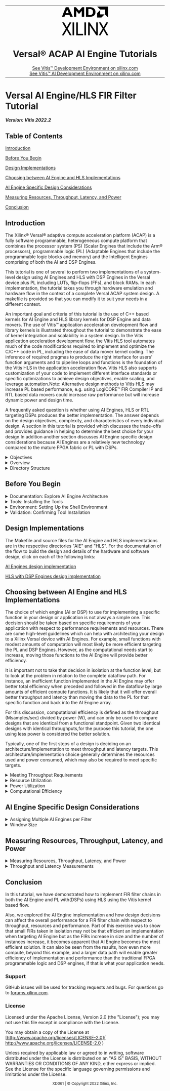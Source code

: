 ﻿<table class="sphinxhide" width="100%">
 <tr width="100%">
    <td align="center"><img src="https://raw.githubusercontent.com/Xilinx/Image-Collateral/main/xilinx-logo.png" width="30%"/><h1>Versal® ACAP AI Engine Tutorials</h1>
    <a href="https://www.xilinx.com/products/design-tools/vitis.html">See Vitis™ Development Environment on xilinx.com</br></a>
    <a href="https://www.xilinx.com/products/design-tools/vitis/vitis-ai.html">See Vitis™ AI Development Environment on xilinx.com</a>
    </td>
 </tr>
</table>

# Versal AI Engine/HLS FIR Filter Tutorial

***Version: Vitis 2022.2***

## Table of Contents
[Introduction](#introduction)

[Before You Begin](#before-you-begin)

[Design Implementations](#design-implementations)

[Choosing between AI Engine and HLS Implementations](#Choosing-between-AI-Engine-and-HLS-Implementations)

[AI Engine Specific Design Considerations](#ai-engine-specific-design-considerations)

[Measuring Resources, Throughput, Latency, and Power](#measuring-resources-throughput-latency-and-power)

[Conclusion](#Conclusion)

## Introduction

The Xilinx® Versal® adaptive compute acceleration platform (ACAP) is a fully software programmable, heterogeneous compute platform that combines the processor system (PS) (Scalar Engines that include the Arm® processors), programmable logic (PL) (Adaptable Engines that include the programmable logic blocks and memory) and the Intelligent Engines comprising of both the AI and DSP Engines.

This tutorial is one of several to perform two implementations of a system-level design using AI Engines and HLS with DSP Engines in the Versal device plus PL including LUTs, flip-flops (FFs), and block RAMs. In each implementation, the tutorial takes you through hardware emulation and hardware flow in the context of a complete Versal ACAP system design. A makefile is provided so that you can modify it to suit your needs in a different context.

An important goal and criteria of this tutorial is the use of C++ based kernels for AI Engine and HLS library kernels for DSP Engine and data movers. The use of Vitis™ application acceleration development flow and library kernels is illustrated throughout the tutorial to demonstrate the ease of kernel integration and scalability in a system design. In the Vitis application acceleration development flow, the Vitis HLS tool automates much of the code modifications required to implement and optimize the C/C++ code in PL, including the ease of data mover kernel coding. The inference of required pragmas to produce the right interface for users' function arguments and to pipeline loops and functions is the foundation of the Vitis HLS in the application acceleration flow. Vitis HLS also supports customization of your code to implement different interface standards or specific optimizations to achieve design objectives, enable scaling, and leverage automation.Note: Alternative design methods to Vitis HLS may increase PL based performance, e.g. using LogiCORE™ FIR Compiler IP and RTL based data movers could increase raw performance but will increase dynamic power and design time. 

A frequently asked question is whether using AI Engines, HLS or RTL targeting DSPs produces the better implementation. The answer depends on the design objectives, complexity, and characteristics of every individual design. A section in this tutorial is provided which discusses the trade-offs and provides  guidance in helping to determine the best choice for your design.In addition another section discusses AI Engine specific design considerations because AI Engines are a relatively new technology compared to the mature FPGA fabric or PL with DSPs.

<details>
<summary>Objectives</summary>

### Objectives
After completing the tutorial, you should be able to:
* Develop a system level design (FIR filter in this case) by identifying the algorithm and deploying the same algorithm on AI Engine and DSP Engines using Vitis HLS.
* Build a complete system design by going through the various steps in the Vitis unified software platform flow, including creating the AI Engine adaptive data flow (ADF) API graph, compiling the A72 host application, and compiling PL kernels, using the Vitis compiler (`v++`) to link the AI Engine and HLS kernels with the platform, and packaging the design. You will also be able to run the design through the hardware emulation and hardware flow in a mixed System C/RTL cycle-accurate/QEMU-based simulator
* Develop a consistent harness to have the data mover kernels maintain a similar interface with AI Engine/HLS kernels (with AXI4-stream) and DDR memory (memory-mapped AXI4)
* Develop an understanding of graph control APIs to enable run-time updates using the run-time parameter (RTP) interface for the AI Engine implementation and HLS APIs for controlling HLS/PL kernels
* Develop an understanding of the various factors that influence the performance, resources, latency, and power of AI Engine and HLS using DSP implementations, so that an informed choice can be made between the two implementations.

</details>

<details>
<summary>Overview</summary>

### Overview
This tutorial implements a FIR filter chain, one implementation targeted at AI Engines and another targeted at DSP Engines using Vitis HLS.

FIR filters provide a large design space to explore. For the purposes of this tutorial, the following parameters are held fixed/constant:
* Data Type: cint16
* Coefficient type: int16
* Symmetric FIR
* Fixed (i.e., non-reloadable) coefficients

The number of filter taps in the filters and the number of cascaded filters in the chain can be specified as parameters in the build process. Each filter in the chain consists of an identical number of taps with identical coefficients. While this is not necessarily a realistic design situation, it provides a simple means for generating, scaling and managing the filter chain. One further simplification is the use of a triangular window for the filter coefficients, allowing the taps to be generated simply through linear interpolation. (See https://www.recordingblogs.com/wiki/triangular-window or https://en.wikipedia.org/wiki/Window_function#Triangular_window)

The same filter chain is deployed in the two implementations using AI and DSP Engines. The design will compile through `v++`, and create a Petalinux-based platform via a script as well as generate the PDI and host application.

The makefile based  build process can be directed to build different length chains with a specified number of taps. A similar set of harnesses are developed and maintained between the two implementations to store input/output vectors in DDR memory and use the data mover kernels to move data to and from AI Engine and HLS FIR kernels. In both cases, XRT running A-72 controls data flow in compute and data mover kernels (graph control APIs control AI Engine kernels and HLS APIs control HLS/PL kernels).

</details>

<details>
  <summary>Directory Structure</summary>

### Directory Structure
```
filter_AIEvsHLS
+-- AIE......................contains AI Engine implementation
|   +-- build ...................created and contains subfolders from design build
|   +-- design ..................contains source and include files
|   |	+-- aie_src .................AI Engine source code
|   |	+-- app_src .................A72 application source code
|   |	+-- pl_src ..................PL (HLS) source code
|   +--run_dir...................contains bootable image files to run HW flow
+-- HLS......................contains HLS FIR implementation, targeting DSP Engines
|   +-- build ......................created and contains subfolders from design build
|   +-- design......................contains source and include files
|   |	+-- app_src .................A72 application source code
|   |	+-- pl_src ..................PL (HLS) source code
|   +--run_dir...................contains bootable image files to run HW flow
+-- report_dir...............contains the generated resource and power utilization reports for both AI Engine and DSP implementations
```

</details>

## Before You Begin

<details>
<summary>Documentation: Explore AI Engine Architecture</summary>

### *Documentation*: Explore AI Engine Architecture

* [AI Engine Development Design Process](https://www.xilinx.com/support/documentation-navigation/design-process/ai-engine-development.html)

* [AM009 AI Engine Architecture Manual](https://www.xilinx.com/support/documentation/architecture-manuals/am009-versal-ai-engine.pdf)

* [Versal ACAP AI Engines for Dummies](https://forums.xilinx.com/t5/Design-and-Debug-Techniques-Blog/Versal-ACAP-AI-Engines-for-Dummies/ba-p/1132493)

</details>

<details>

<summary>Tools: Installing the Tools</summary>

### *Tools*: Installing the Tools

Tools Documentation:

* [Versal AI Engines Secure Site](https://www.xilinx.com/member/forms/registration/versal_ai_engines.html#documentation)

* [AI Engine Documentation](https://docs.xilinx.com/search/all?filters=Document_ID~%2522UG1076%2522_%2522UG1079%2522&content-lang=en-US)

To build and run the FIR filter tutorial (AI Engine and DSP implementations), you will need the following tools downloaded/installed:

* Install the [Vitis Software Platform 2022.2](https://docs.xilinx.com/r/en-US/ug1393-vitis-application-acceleration/Installation)

* Obtain licenses for AI Engine tools

* Follow the instructions in [Installing Xilinx Runtime and Platforms](https://docs.xilinx.com/r/en-US/ug1393-vitis-application-acceleration/Installing-Xilinx-Runtime-and-Platforms) (XRT)

* Download and set up the [VCK190 Vitis Platform for 2022.2](https://www.xilinx.com/member/vck190_headstart.html#docs)

* [DSP Library (DSPLib) Documentation](https://xilinx.github.io/Vitis_Libraries/dsp/2022.2/index.html)

* Download the [DSP Library](https://github.com/Xilinx/Vitis_Libraries/tree/master/dsp)

</details>

<details>
<summary>Environment: Setting Up the Shell Environment</summary>

### Environment: Setting Up the Shell Environment
When the elements of the Vitis software platform are installed, update the shell environment script. Set the environment variables to your system specific paths.

Edit `env_setup.sh` script with your file paths:
```bash
export XILINX_XRT=<XRT-LOCATION>
export PLATFORM_REPO_PATHS=<YOUR-PLATFORM-DIRECTORY>
export DSPLIB_ROOT=<PATH-TO-DSP-LIBRARY>

source <XILNX-TOOLS-LOCATION>/Vitis/<TOOLS-BUILD>/settings64.sh
source $XILINX_XRT/setup.sh
```
Then source the environment script:
```bash
source env_setup.sh
```  

</details>

<details>
<summary>Validation: Confirming Tool Installation</summary>

### Validation: Confirming Tool Installation
```bash
which vitis
which aiecompiler
```

Confirm that you have the VCK190 production base platform.
```bash
platforminfo --list | grep -m 1 -A 9 vck190_base
```
Output of the previous command should be as follows:
```bash
"baseName": "xilinx_vck190_base_202220_1",
            "version": "1.0",
            "type": "sdsoc",
            "dataCenter": "false",
            "embedded": "true",
            "externalHost": "false",
            "serverManaged": "false",
            "platformState": "pre_synth",
            "usesPR": "false",
```

</details>

## Design Implementations
The Makefile and source files for the AI Engine and HLS implementations are in the respective directories "AIE" and "HLS". For the documentation of the flow to build the design and details of the hardware and software design, click on each of the following links:

[AI Engines design implementation](AIE)

[HLS with DSP Engines design implementation](HLS)


## Choosing between AI Engine and HLS Implementations
The choice of which engine (AI or DSP) to use for implementing a specific function in your design or application is not always a simple one. This decision should be taken based on specific requirements of your application with respect to performance requirements and resources. There are some high-level guidelines which can help with architecting your design to a Xilinx Versal device with AI Engines. For example, small functions with modest amounts of computation will most likely be more efficient targeting the PL and DSP Engines. However, as the computational needs start to increase, moving those functions to the AI Engine will provide better efficiency.

It is important not to take that decision in isolation at the function level, but to look at the problem in relation to the complete dataflow path. For instance, an inefficient function implemented in the AI Engine may offer better total efficiency when preceded and followed in the dataflow by large amounts of efficient compute functions. It is likely that it will offer overall better throughput and latency than moving the data to the PL for that specific function and back into the AI Engine array.

For this discussion, computational efficiency is defined as the throughput (Msamples/sec) divided by power (W), and can only be used to compare designs that are identical from a functional standpoint. Given two identical designs with identical throughputs,for the purpose this tutorial, the one using less power is considered the better solution.

Typically, one of the first steps of a design is deciding on an architecture/implementation to meet throughput and latency targets. This architecture/implementation choice generally determines the resources used and power consumed, which may also be required to meet specific targets.

<details>
<summary>Meeting Throughput Requirements</summary>

### Meeting Throughput Requirements

For DSP based design, the designer begins with an estimate of the system clock rate that the PL is capable of, and divides that by the desired filter throughput to determine how many clock cycles can be used to process a sample. By feeding this number into the FIR Compiler, the FIR is constructed with the minimum resources required to implement the design; the higher the clock cycles per sample, the fewer resources used.

For AI Engine based designs, a FIR kernel running on the AI Engine is executing its code at the AI Engine clock rate (which 1 GHz for the platform used). The maximum throughput of various filter configuration has been benchmarked and can be found on the [Vitis DSP Library Benchmark/QoR page](https://xilinx.github.io/Vitis_Libraries/dsp/2022.2/user_guide/L2/benchmark.html).

For the filter sizes selected in this tutorial, the following AI Engine throughputs were obtained:

| Taps | Throughput     |
|------|----------------|
|   15 | 1165.01 MSPS(*)|
|   64 | 323.497 MSPS   |
|  129 | 207.621 MSPS   |
|  240 | 130.269 MSPS   |

(*)Note: This result is I/O bound.

The previous table shows the achieved throughput using one AI Engine per FIR. It is possible within the AI Engine array architecture to cascade partial products between neighboring AI Engine tiles and this can help improve overall throughput for a function at the expense of additional resources being used. This is no different to traditional FPGA design in the PL. See [Assigning Multiple AI Engines per Filter](#assigning-multiple-ai-engines-per-filter).

</details>

<details>
<summary>Resource Utilization</summary>

### Resource Utilization

The AI Engine can reduce the overall requirement on the PL and DSPs in a design with a lot of vectorizable compute. For example, the following shows the required resources for the same 64-Tap FIR filter implemented in both AI Engine and PL with DSPs:

| Impl | Filters | Taps | Param        | Throughput  | LUTS  | Flops | DSP   | AIE   |
|------|---------|------|--------------|-------------|-------|-------|-------|-------|
| AIE  |     1   |   64 | win=256      | 323.49 MSPS |   210 |   586 |     0 |     1 |
| HLS  |     1   |   64 | ck_per_sam=1 | 496.82 MSPS |  1935 |  5705 |    64 |     0 |
| AIE  |    10   |   64 | win=256      | 284.08 MSPS |   211 |   586 |     0 |    10 |
| HLS  |    10   |   64 | ck_per_sam=1 | 474.57 MSPS | 11122 | 45860 |   640 |     0 |
| AIE  |     1   |  240 | win=256      | 130.26 MSPS |   208 |   586 |     0 |     1 |
| HLS  |     1   |  240 | ck_per_sam=4 | 124.80 MSPS |  2474 |  7336 |    60 |     0 |
| AIE  |    10   |  240 | win=256      | 114.40 MSPS |   210 |   586 |     0 |    10 |
| HLS  |    10   |  240 | ck_per_sam=4 | 123.24 MSPS | 16270 | 62212 |   600 |     0 |

It is clear that the AI Engine implementation offers significant savings of PL resources, especially as the design size increases.

(*)Note: For the 240 tap FIR filter, the DSP version is processing one sample every four clock cycles. This reduces the throughput, but also proportionately reduces the logic and power. If ck_per_sam were to be set to one, it would provide four times the resources, but it would also utilize four times the resources and power, leading to an infeasible design from a resources point of view. In any design, targeting any architecture or technology, trade-offs exist and need to be understood to get the most efficient solution for your requirements.

</details>

<details>
<summary>Power Utilization</summary>

### Power Utilization
In general, smaller designs are more power efficient in the PL than in AI Engines, but the advantage switches over to AI Engines as the design becomes larger.

This can be seen in the following dynamic power graph for 240-tap FIR chains with 1, 5, and 10 FIR filters connected sequentially. In the case of the HLS or DSP implementation, the power slope is a straight line which would go through the origin. For the AI Engine implementation, a single filter starts off with a much higher dynamic power, but the slope is shallower, so in a 5 filter chain, the power is similar  the HLS implementation, and the advantage starts to move towards the AI Engine implementations, and then at ten FIR filters in the chain, the power of the AI Engine implementation is using ~1 Watt less than that of the HLS and DSP based FIR filter chain.
![Image of 240 Tap FIR filter dynamic power](images/fir_graph_240tap_power.png)

(*)Note: DSP Refers to the HLS Implementation.

</details>

<details>
<summary>Computational Efficiency</summary>

### Computational Efficiency
Computational efficiency is a very common and important metric for comparing two designs. It is calculated by dividing the throughput by the power consumed (MegaSamples/Watt). For a given design, the one with a higher number is more efficient in its use of power to perform the computations.  In the following graph computational efficiency is plotted for a 240-tap FIR filter chain with 1, 5, and 10 filters. For this graph the slope is not relevant, but whether for a given chain, the efficiency of a design is better or worse than the other implementation. Here we can see that the computation efficiency is better for a one DSP implementation of a single FIR filter , but the AI Engine implementation efficiency is better as the number of filters in a chain increases.

![Image of 240 Tap FIR computational efficiency](images/fir_graph_240tap_efficiency.png)

(*)Note: DSP Refers to the HLS Implementation.

</details>

## AI Engine Specific Design Considerations

<details>
<summary>Assigning Multiple AI Engines per Filter</summary>

### Assigning Multiple AI Engines per Filter
For a HLS implementation, specifying the number of clocks per sample establishes the throughput and is the primary factor in determining how many resources are required, and the relationship is quite linear.

For the AI Engine DSPLib FIR filter kernels, the kernels provide a parameter called cascade length (CASC_LEN), which can be used to assign multiple AI Engines to a particular filter kernel. This results in increased throughput, but the relationship is not linear. The following graphs show the results for a single 129 tap FIR filter, with CASC_LENs of 1,2, and 4.
![Image of 129 Tap FIR filter metrics - Throughput vs Casc Length](images/fir_graph_129tap_throughput_vs_casc_len.png)
![Image of 129 Tap FIR filter metrics - Power vs Casc Length](images/fir_graph_129tap_power_vs_casc_len.png)
![Image of 129 Tap FIR filter metrics - Computational Efficiency vs Casc Length](images/fir_graph_129tap_computational_efficiency_vs_casc_len.png)

As can be seen, going from CASC_LEN =1 to CASC_LEN=2 produces a significant improvement in performance. Going from CASC_LEN=2 to CASC_LEN=4 increases performance even further, but offers diminishing returns. Given that power increases with increasing AI Engines, the resulting computation efficiency chart shows that adding more AI Engines can potentially decrease computational efficiency as seem in this case.

However, some application may need every bit of throughput performance available and are not power constrained, others may see the two cascade option as optimal as it gives the best performance while maintaining the design within the power constraints. All decisions should be made with the complete application and its requirements in mind.

The following table provides some additional information on data on throughput for various filter sizes implemented on the AI Engines using different cascade lengths:

| Filters | Taps | Throughput (CASC_LEN=1) | Throughput (CASC_LEN=2) | Throughput (CASC_LEN=4) |
|---------|------|-------------------------|-------------------------|-------------------------|
|     1   |   15 | 1165.01 MSPS(*)         | Too small to cascade    | Too small to cascade    |
|     1   |   64 | 323.497 MSPS            | 343.1 MSPS              | 441.7 MSPS              |
|     1   |  129 | 207.621 MSPS            | 259.8 MSPS              | 330.2 MSPS              |
|     1   |  240 | 130.269 MSPS            | 185.4 MSPS              | 248.5 MSPS              |

(*)Note: this result is I/O bound.

</details>

<details>
<summary>Window Size</summary>

### Window Size
The AI Engine processes data in bursts and these data bursts are transferred between AI Engines utilizing ping-pong buffers. The data from one engine is written into one of the two buffers and when it is filled, the buffers are swapped and the data read out by the downstream engine. The size of these data bursts is referred to as the window size, and establishing the optimum window size is a balancing act between throughput and latency. Larger window sizes provide higher throughput because there the burst overhead is less of an influence on the performance. However, latency increases proportionately to the window size.

Thus, the window size should be chosen to be just large enough such that the desired throughput target is met.

The following is data for the AI Engine with one 64-tap FIR filter example for various window sizes:

| Impl | Filters | Taps | Window Size | Latency  | Execution Time  | Throughput   |
|------|---------|------|-------------|----------|-----------------|--------------|
| AIE  |     1   |   64 |       64    | 0.353 us | 64.963 us       | 252.205 MSPS |
| AIE  |     1   |   64 |      256    | 1.020 us | 50.647 us       | 323.497 MSPS |
| AIE  |     1   |   64 |     1024    | 3.783 us | 48.273 us       | 339.400 MSPS |
| AIE  |     1   |   64 |     2048    | 7.453 us | 49.330 us       | 332.130 MSPS |

If, for example, our throughput requirements were 250 MSPS, a window size of 256 would satisfy that performance requirement with the least amount of latency.

</details>

## Measuring Resources, Throughput, Latency, and Power

<details>
<summary>Measuring Resources, Throughput, Latency, and Power</summary>

### Resource and Power Utilization
The power and resource utilization information can be found in the report_dir directory, with the file name: fir_[aie|dsp]_<number_of_fir_filters>firs_<number_of_filter_taps>taps_utilization.txt

Or, if you wish to extract this information from the design yourself, open the project in Vivado tools:

`build/fir_aie_$(N_FIR_FILTERS)firs_$(N_FIR_TAPS)taps/[hw|hw_emu]/_x/link/vivado/vpl/prj/prj.xpr`

Open the implemented design and select **Report Utilization**. For AI Engine utilization and power, use Xilinx Power Estimator (XPE).

The utilization and power observations are shown in the following table.

#### AIE
|Filters|Taps| AI Engine Cores | Vector Load | Number Of Active Memory Banks | Memory R/W Rate | AI Engine Tiles | Interconnect Load | Power   | Performance (MSPS/Watt) |
|-------|----|-----------------|-------------|-------------------------------|-----------------|-----------------|-------------------|---------|-------------------------|
|     1 | 15 |        1        |     11%     |              14               |        2%       |        2        |         4%        | 701 mW  |         1661.94         |
|     1 | 64 |        1        |     43%     |              14               |       11%       |        2        |         4%        | 770 mW  |         420.125         |
|     1 |129 |        1        |     71%     |              14               |       15%       |        2        |         4%        | 818 mW  |          253.81         |
|     1 |240 |        1        |     80%     |              14               |       16%       |        2        |         4%        | 834 mW  |          156.198        |
|    10 | 15 |       10        |     11%     |             104               |        1%       |       20        |         4%        |1473 mW  |          714.531        |
|    10 | 64 |       10        |     31%     |             104               |        9%       |       20        |         4%        |1917 mW  |          148.19         |
|    10 |129 |       10        |     47%     |             104               |       13%       |       19        |         3%        |2180 mW  |          83.627         |
|    10 |240 |       10        |     52%     |             104               |       14%       |       19        |         3%        |2263 mW  |           50.552        |

#### HLS
|Filters|Taps| LUTs  | FF (Regs) | DSPs | Dynamic Power | Performance (MSPS/Watt) |
|-------|----|-------|-----------|------|---------------|-------------------------|
|     1 | 15 |  1294 |    2515   |  16  |     160 mW    |         3114.43         |
|     1 | 64 |  1935 |    5705   |  64  |     390 mW    |         1273.91         |
|     1 |129 |  1943 |    4873   |  34  |     320 mW    |         390.16          |
|     1 |240 |  2474 |    7336   |  60  |     500 mW    |         249.61          |
|    10 | 15 |  4454 |   13644   | 160  |    1102 mW    |         442.97          |
|    10 | 64 | 11122 |   45860   | 640  |    3357 mW    |         141.37          |
|    10 |129 | 10774 |   37176   | 340  |    2619 mW    |         47.24           |
|    10 |240 | 16270 |   62212   | 600  |    4366 mW    |         28.23           |

#### Power from XPE vs HW

**AIE**
|Filters|Taps| xpe Load(in A) | HW Load(in A) |
|-------|----|----------------|---------------|
|    10 | 64 |      3.281     |    3.146      |
|    10 |240 |      3.286     |    3.858      |

**HLS**
|Filters|Taps| xpe Load(in A) | HW Load(in A) |
|-------|----|----------------|---------------|
|    10 | 64 |      4.769     |    4.505      |
|    10 |240 |      6.025     |    5.199      |

</details>

<details>
<summary>Throughput and Latency Measurements</summary>

### Throughput and Latency Measurements
To maintain consistency between the AI Engine and DSP implementation, the same flow to measure throughput is used to run the design in hardware and capture trace data in run time. Refer to the [Vitis Unified Software Development Platform documentation](https://docs.xilinx.com/v/u/en-US/ug1416-vitis-documentation) for more information.
To setup the flow to measure throughput, refer to the section "Run on Hardware" in the AI Engine and HLS implementation documentation, and run the application.

After the application has been run, three files will be created:
* device_trace_0.csv
* hal_host_trace.csv
* xclbin.run_summary
Transfer the .csv and _summary files back to the run_dir directory, for example:
```
Scp -r *.csv *_summary <user>@10.10.71.101:<path>
```
Then run vitis_analyzer, open the `xclbin.run_summary_file`, and select `Timeline Trace`:

A trace of the AI Engine implementation with N_FIR_FILTERS=5 and N_FIR_TAPS=64 is shown in the following figure:
![Image of FIR filter AI Engine implementation 5 Filters 64 Taps Trace](images/fir_aie_5firs_64taps_trace.png)

To measure throughput, the cursors are lined up with the start and end of the read (S2MM) stream (cursor times with ns resolution can be obtained by zooming in further):
```
Data Transfer Interval = 16.196 us

Throughput = Samples /(Data Transfer Interval)
          = (512 x 8 Samples) / 16.196 us
          = 252.901 Msamples / sec
```

To measure latency, the measurement is made from the start of the write (MM2S) stream to the start of the read (S2MM) stream:
```
Latency = 1.264 us
```

</details>

## Conclusion

In this tutorial, we have demonstrated how to implement FIR filter chains in both the AI Engine and PL with(DSPs) using HLS using the Vitis kernel based flow.

Also, we explored the AI Engine implementation and how design decisions can affect the overall performance for a FIR filter chain with respect to throughput, resources and performance. Part of this exercise was to show that small FIRs taken in isolation may not be that efficient an implementation when targeting AI Engine but as the FIRs increase in size and the number of instances increase, it becomes apparent that AI Engine becomes the most efficient solution. It can also be seen from the results, how even more compute, beyond this example, and a larger data path will enable greater efficiency of implementation and performance than the traditional FPGA programmable logic and DSP engines, if that is what your application needs.


### Support

GitHub issues will be used for tracking requests and bugs. For questions go to [forums.xilinx.com](http://forums.xilinx.com/).

### License

Licensed under the Apache License, Version 2.0 (the "License"); you may not use this file except in compliance with the License.

You may obtain a copy of the License at [http://www.apache.org/licenses/LICENSE-2.0]( http://www.apache.org/licenses/LICENSE-2.0 )

Unless required by applicable law or agreed to in writing, software distributed under the License is distributed on an "AS IS" BASIS, WITHOUT WARRANTIES OR CONDITIONS OF ANY KIND, either express or implied. See the License for the specific language governing permissions and limitations under the License.

<p align="center"><sup>XD061 | &copy; Copyright 2022 Xilinx, Inc.</sup></p>
